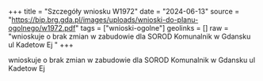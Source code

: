 +++
title = "Szczegóły wniosku W1972"
date = "2024-06-13"
source = "https://bip.brg.gda.pl/images/uploads/wnioski-do-planu-ogolnego/w1972.pdf"
tags = ["wnioski-ogolne"]
geolinks = []
raw = "wnioskuje o brak zmian w zabudowie dla SOROD Komunalnik w Gdansku ul Kadetow Ej "
+++

wnioskuje o brak zmian w zabudowie dla SOROD Komunalnik w Gdansku ul Kadetow
Ej



